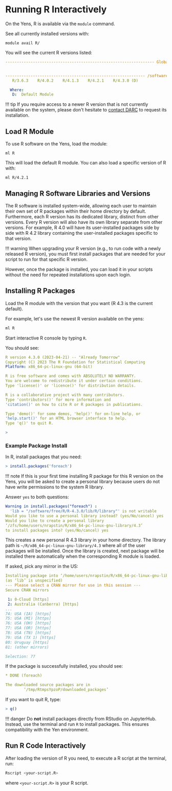 # Running R Interactively

On the Yens, R is available via the `module` command.

See all currently installed versions with:

```title="Terminal Input"
module avail R/
```

You will see the current R versions listed:

```{.yaml .no-copy title="Terminal Output"}
----------------------------------------------------------------- Global Aliases -----------------------------------------------------------------


------------------------------------------------------------- /software/modules/Core -------------------------------------------------------------
   R/3.6.3    R/4.0.2    R/4.1.3    R/4.2.1    R/4.3.0 (D)

  Where:
   D:  Default Module
```

!!! tip
    If you require access to a newer R version that is not currently available on the system, please don't hesitate to [contact DARC](mailto:gsb_darcresearch@stanford.edu) to request its installation.

## Load R Module
To use R software on the Yens, load the module:
```title="Terminal Input"
ml R
```
This will load the default R module. You can also load a specific version of R with:

```title="Terminal Input"
ml R/4.2.1
```

## Managing R Software Libraries and Versions
The R software is installed system-wide, allowing each user to maintain their own set of R packages within their home directory by default. Furthermore, each R version has its dedicated library, distinct from other versions.
Every R version will also have its own library separate from other versions. For example, R 4.0 will have its user-installed
packages side by side with R 4.2 library containing the user-installed packages specific to that version.

!!! warning
    When upgrading your R version (e.g., to run code with a newly released R version), you must first install packages that are needed for your script to run for that specific R version. 

However, once the package is installed, you can load it in your scripts without the need for repeated installations upon each login.

## Installing R Packages 
Load the R module with the version that you want (R 4.3 is the current default).

For example, let's use the newest R version available on the yens:

```bash title="Terminal Input"
ml R
```

Start interactive R console by typing `R`.

You should see:

``` {.yaml .no-copy R title="Terminal Output"} 
R version 4.3.0 (2023-04-21) -- "Already Tomorrow"
Copyright (C) 2023 The R Foundation for Statistical Computing
Platform: x86_64-pc-linux-gnu (64-bit)

R is free software and comes with ABSOLUTELY NO WARRANTY.
You are welcome to redistribute it under certain conditions.
Type 'license()' or 'licence()' for distribution details.

R is a collaborative project with many contributors.
Type 'contributors()' for more information and
'citation()' on how to cite R or R packages in publications.

Type 'demo()' for some demos, 'help()' for on-line help, or
'help.start()' for an HTML browser interface to help.
Type 'q()' to quit R.

>
```

### Example Package Install
In R, install packages that you need:
```R title="Terminal Input"
> install.packages('foreach')
```

!!! note
    If this is your first time installing R package for this R version on the Yens, you will be asked to create a personal library because users do not have write permissions to the system R library. 

Answer `yes` to both questions:
```{.yaml .no-copy R title="Create User R Library"}
Warning in install.packages("foreach") :
  'lib = "/software/free/R/R-4.3.0/lib/R/library"' is not writable
Would you like to use a personal library instead? (yes/No/cancel) yes
Would you like to create a personal library
‘/zfs/home/users/nrapstin/R/x86_64-pc-linux-gnu-library/4.3’
to install packages into? (yes/No/cancel) yes
```
This creates a new personal R 4.3 library in your home directory. The library path is
`~/R/x86_64-pc-linux-gnu-library/4.3` where all of the user packages will be installed. Once the library is created, next
package will be installed there automatically when the corresponding R module is loaded.

If asked, pick any mirror in the US:
```{.yaml .no-copy R title="Pick a Mirror"}
Installing package into ‘/home/users/nrapstin/R/x86_64-pc-linux-gnu-library/4.3’
(as ‘lib’ is unspecified)
--- Please select a CRAN mirror for use in this session ---
Secure CRAN mirrors

 1: 0-Cloud [https]
 2: Australia (Canberra) [https]
...
74: USA (IA) [https]
75: USA (MI) [https]
76: USA (OH) [https]
77: USA (OR) [https]
78: USA (TN) [https]
79: USA (TX 1) [https]
80: Uruguay [https]
81: (other mirrors)

Selection: 77
```
If the package is successfully installed, you should see:

```{.yaml .no-copy R title="Package Was Successfully Installed Message"}
* DONE (foreach)

The downloaded source packages are in
        ‘/tmp/RtmpsYpzoP/downloaded_packages’
```
If you want to quit R, type:
```R title="Terminal Input"
> q()
```

!!! danger
    Do **not** install packages directly from RStudio on JupyterHub. Instead, use the terminal and run `R` to install packages. This ensures compatibility with the Yen environment. 

## Run R Code Interactively
After loading the version of R you need, to execute a R script at the terminal, run:
```bash title="Terminal Input"
Rscript <your-script.R>
```
where `<your-script.R>` is your R script.


